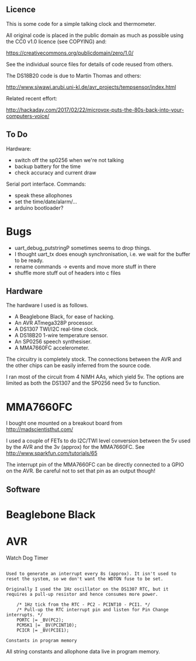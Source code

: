 Licence
-------

This is some code for a simple talking clock and thermometer.

All original code is placed in the public domain as much as possible
using the CC0 v1.0 licence (see COPYING) and:

https://creativecommons.org/publicdomain/zero/1.0/

See the individual source files for details of code reused from
others.

The DS18B20 code is due to Martin Thomas and others:

http://www.siwawi.arubi.uni-kl.de/avr_projects/tempsensor/index.html

Related recent effort:

http://hackaday.com/2017/02/22/microvox-puts-the-80s-back-into-your-computers-voice/

To Do
-----

Hardware:
 - switch off the sp0256 when we're not talking
 - backup battery for the time
 - check accuracy and current draw

Serial port interface. Commands:
 - speak these allophones
 - set the time/date/alarm/...
 - arduino bootloader?

Bugs
====

- uart_debug_putstringP sometimes seems to drop things.
 - I thought uart_tx does enough synchronisation, i.e. we wait for the
   buffer to be ready.
- rename commands -> events and move more stuff in there
- shuffle more stuff out of headers into c files

Hardware
--------

The hardware I used is as follows.

* A Beaglebone Black, for ease of hacking.
* An AVR ATmega328P processor.
* A DS1307 TWI/I2C real-time clock.
* A DS18B20 1-wire temperature sensor.
* An SP0256 speech synthesiser.
* A MMA7660FC accelerometer.

The circuitry is completely stock. The connections between the AVR and
the other chips can be easily inferred from the source code.

I ran most of the circuit from 4 NiMH AAs, which yield 5v. The options
are limited as both the DS1307 and the SP0256 need 5v to function.

MMA7660FC
=========

I bought one mounted on a breakout board from http://madscientisthut.com/

I used a couple of FETs to do I2C/TWI level conversion between the 5v
used by the AVR and the 3v (approx) for the MMA7660FC. See
http://www.sparkfun.com/tutorials/65

The interrupt pin of the MMA7660FC can be directly connected to a GPIO
on the AVR. Be careful not to set that pin as an output though!

Software
--------

Beaglebone Black
================

AVR
===

Watch Dog Timer
~~~~~~~~~~~~~~~

Used to generate an interrupt every 8s (approx). It isn't used to
reset the system, so we don't want the WDTON fuse to be set.

Originally I used the 1Hz oscillator on the DS1307 RTC, but it
requires a pull-up resistor and hence consumes more power.

    /* 1Hz tick from the RTC - PC2 - PCINT10 - PCI1. */
    /* Pull-up the RTC interrupt pin and listen for Pin Change interrupts. */
    PORTC |= _BV(PC2);
    PCMSK1 |= _BV(PCINT10);
    PCICR |= _BV(PCIE1);

Constants in program memory
~~~~~~~~~~~~~~~~~~~~~~~~~~~

All string constants and allophone data live in program memory.
